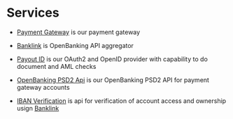 # Services

- [Payment Gateway](payment-gateway.md) is our payment gateway

- [Banklink](banklink.md) is OpenBanking API aggregator

- [Payout ID](payout-id.md) is our OAuth2 and OpenID provider with capability to do document and AML checks

- [OpenBanking PSD2 Api](psd2.md) is our OpenBanking PSD2 API for payment gateway accounts

- [IBAN Verification](verification.md) is api for verification of account access and ownership usign [Banklink](banklink.md)
